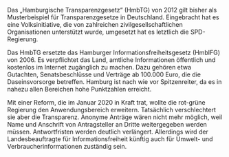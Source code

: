 Das „Hamburgische Transparenzgesetz“ (HmbTG) von 2012 gilt bisher als
Musterbeispiel für Transparenzgesetze in Deutschland. Eingebracht hat es eine
Volksinitiative, die von zahlreichen zivilgesellschaftlichen Organisationen
unterstützt wurde, umgesetzt hat es letztlich die SPD-Regierung.

Das HmbTG ersetzte das Hamburger Informationsfreiheitsgesetz (HmbIFG) von 2006.
Es verpflichtet das Land, amtliche Informationen öffentlich und kostenlos im
Internet zugänglich zu machen. Dazu gehören etwa Gutachten, Senatsbeschlüsse und
Verträge ab 100.000 Euro, die die Daseinsvorsorge betreffen. Hamburg ist nach
wie vor Spitzenreiter, da es in nahezu allen Bereichen hohe Punktzahlen
erreicht.

Mit einer Reform, die im Januar 2020 in Kraft trat, wollte die rot-grüne
Regierung den Anwendungsbereich erweitern. Tatsächlich verschlechtert sie aber
die Transparenz. Anonyme Anträge wären nicht mehr möglich, weil Name und
Anschrift von Antragsteller an Dritte weitergegeben werden müssen.
Antwortfristen werden deutlich verlängert. Allerdings wird der Landesbeauftragte
für Informationsfreiheit künftig auch für Umwelt- und Verbraucherinformationen
zuständig sein.
